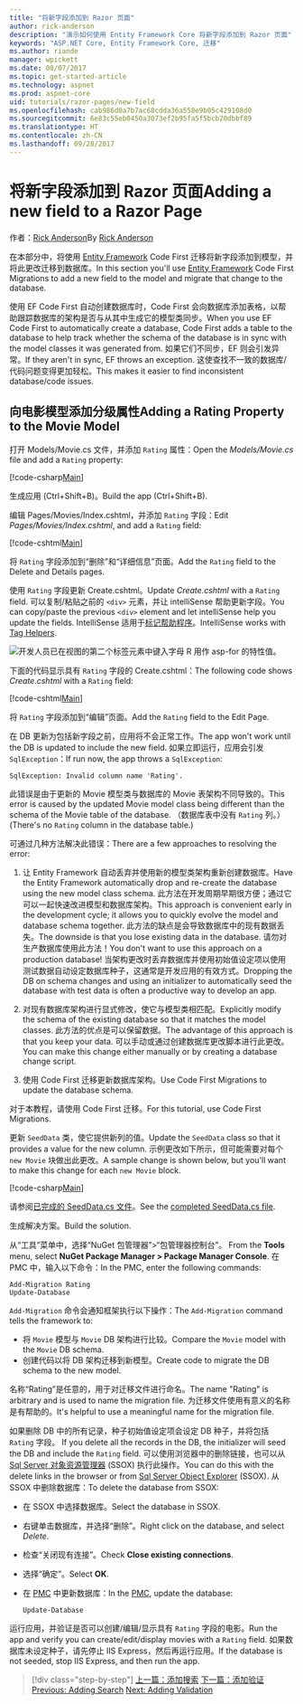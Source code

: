 ```yaml
---
title: "将新字段添加到 Razor 页面"
author: rick-anderson
description: "演示如何使用 Entity Framework Core 将新字段添加到 Razor 页面"
keywords: "ASP.NET Core, Entity Framework Core, 迁移"
ms.author: riande
manager: wpickett
ms.date: 08/07/2017
ms.topic: get-started-article
ms.technology: aspnet
ms.prod: aspnet-core
uid: tutorials/razor-pages/new-field
ms.openlocfilehash: cab986d0a7b7ac68cdda36a558e9b05c429108d0
ms.sourcegitcommit: 6e83c55eb0450a3073ef2b95fa5f5bcb20dbbf89
ms.translationtype: HT
ms.contentlocale: zh-CN
ms.lasthandoff: 09/28/2017
---
```

# <a name="adding-a-new-field-to-a-razor-page"></a><span data-ttu-id="d4a97-104">将新字段添加到 Razor 页面</span><span class="sxs-lookup"><span data-stu-id="d4a97-104">Adding a new field to a Razor Page</span></span>

<span data-ttu-id="d4a97-105">作者：[Rick Anderson](https://twitter.com/RickAndMSFT)</span><span class="sxs-lookup"><span data-stu-id="d4a97-105">By [Rick Anderson](https://twitter.com/RickAndMSFT)</span></span>

<span data-ttu-id="d4a97-106">在本部分中，将使用 [Entity Framework](https://docs.microsoft.com/ef/core/get-started/aspnetcore/new-db) Code First 迁移将新字段添加到模型，并将此更改迁移到数据库。</span><span class="sxs-lookup"><span data-stu-id="d4a97-106">In this section you'll use [Entity Framework](https://docs.microsoft.com/ef/core/get-started/aspnetcore/new-db) Code First Migrations to add a new field to the model and migrate that change to the database.</span></span>

<span data-ttu-id="d4a97-107">使用 EF Code First 自动创建数据库时，Code First 会向数据库添加表格，以帮助跟踪数据库的架构是否与从其中生成它的模型类同步。</span><span class="sxs-lookup"><span data-stu-id="d4a97-107">When you use EF Code First to automatically create a database, Code First adds a table to the database to help track whether the schema of the database is in sync with the model classes it was generated from.</span></span> <span data-ttu-id="d4a97-108">如果它们不同步，EF 则会引发异常。</span><span class="sxs-lookup"><span data-stu-id="d4a97-108">If they aren't in sync, EF throws an exception.</span></span> <span data-ttu-id="d4a97-109">这使查找不一致的数据库/代码问题变得更加轻松。</span><span class="sxs-lookup"><span data-stu-id="d4a97-109">This makes it easier to find inconsistent database/code issues.</span></span>

## <a name="adding-a-rating-property-to-the-movie-model"></a><span data-ttu-id="d4a97-110">向电影模型添加分级属性</span><span class="sxs-lookup"><span data-stu-id="d4a97-110">Adding a Rating Property to the Movie Model</span></span>

<span data-ttu-id="d4a97-111">打开 Models/Movie.cs 文件，并添加 `Rating` 属性：</span><span class="sxs-lookup"><span data-stu-id="d4a97-111">Open the *Models/Movie.cs* file and add a `Rating` property:</span></span>

[!code-csharp[Main](razor-pages-start/sample/RazorPagesMovie/Models/MovieDateRating.cs?highlight=11&range=7-18)]

<span data-ttu-id="d4a97-112">生成应用 (Ctrl+Shift+B)。</span><span class="sxs-lookup"><span data-stu-id="d4a97-112">Build the app (Ctrl+Shift+B).</span></span>

<span data-ttu-id="d4a97-113">编辑 Pages/Movies/Index.cshtml，并添加 `Rating` 字段：</span><span class="sxs-lookup"><span data-stu-id="d4a97-113">Edit *Pages/Movies/Index.cshtml*, and add a `Rating` field:</span></span>

[!code-cshtml[Main](razor-pages-start/sample/RazorPagesMovie/Pages/Movies/Index.cshtml?highlight=40-42,61-63)]

<span data-ttu-id="d4a97-114">将 `Rating` 字段添加到“删除”和“详细信息”页面。</span><span class="sxs-lookup"><span data-stu-id="d4a97-114">Add the `Rating` field to the Delete and Details pages.</span></span>

<span data-ttu-id="d4a97-115">使用 `Rating` 字段更新 Create.cshtml。</span><span class="sxs-lookup"><span data-stu-id="d4a97-115">Update *Create.cshtml* with a `Rating` field.</span></span> <span data-ttu-id="d4a97-116">可以复制/粘贴之前的 `<div>` 元素，并让 intelliSense 帮助更新字段。</span><span class="sxs-lookup"><span data-stu-id="d4a97-116">You can copy/paste the previous `<div>` element and let intelliSense help you update the fields.</span></span> <span data-ttu-id="d4a97-117">IntelliSense 适用于[标记帮助程序](xref:mvc/views/tag-helpers/intro)。</span><span class="sxs-lookup"><span data-stu-id="d4a97-117">IntelliSense works with [Tag Helpers](xref:mvc/views/tag-helpers/intro).</span></span>

![开发人员已在视图的第二个标签元素中键入字母 R 用作 asp-for 的特性值。](new-field/_static/cr.png)

<span data-ttu-id="d4a97-121">下面的代码显示具有 `Rating` 字段的 Create.cshtml：</span><span class="sxs-lookup"><span data-stu-id="d4a97-121">The following code shows *Create.cshtml* with a `Rating` field:</span></span>

[!code-cshtml[Main](razor-pages-start/sample/RazorPagesMovie/Pages/Movies/Create.cshtml?highlight=36-40)]

<span data-ttu-id="d4a97-122">将 `Rating` 字段添加到“编辑”页面。</span><span class="sxs-lookup"><span data-stu-id="d4a97-122">Add the `Rating` field to the Edit Page.</span></span>

<span data-ttu-id="d4a97-123">在 DB 更新为包括新字段之前，应用将不会正常工作。</span><span class="sxs-lookup"><span data-stu-id="d4a97-123">The app won't work until the DB is updated to include the new field.</span></span> <span data-ttu-id="d4a97-124">如果立即运行，应用会引发 `SqlException`：</span><span class="sxs-lookup"><span data-stu-id="d4a97-124">If run now, the app throws a `SqlException`:</span></span>

```
SqlException: Invalid column name 'Rating'.
```

<span data-ttu-id="d4a97-125">此错误是由于更新的 Movie 模型类与数据库的 Movie 表架构不同导致的。</span><span class="sxs-lookup"><span data-stu-id="d4a97-125">This error is caused by the updated Movie model class being different than the schema of the Movie table of the database.</span></span> <span data-ttu-id="d4a97-126">（数据库表中没有 `Rating` 列。）</span><span class="sxs-lookup"><span data-stu-id="d4a97-126">(There's no `Rating` column in the database table.)</span></span>

<span data-ttu-id="d4a97-127">可通过几种方法解决此错误：</span><span class="sxs-lookup"><span data-stu-id="d4a97-127">There are a few approaches to resolving the error:</span></span>

1. <span data-ttu-id="d4a97-128">让 Entity Framework 自动丢弃并使用新的模型类架构重新创建数据库。</span><span class="sxs-lookup"><span data-stu-id="d4a97-128">Have the Entity Framework automatically drop and re-create the database using  the new model class schema.</span></span> <span data-ttu-id="d4a97-129">此方法在开发周期早期很方便；通过它可以一起快速改进模型和数据库架构。</span><span class="sxs-lookup"><span data-stu-id="d4a97-129">This approach is convenient early in the development cycle; it allows you to quickly evolve the model and database schema together.</span></span> <span data-ttu-id="d4a97-130">此方法的缺点是会导致数据库中的现有数据丢失。</span><span class="sxs-lookup"><span data-stu-id="d4a97-130">The downside is that you lose existing data in the database.</span></span> <span data-ttu-id="d4a97-131">请勿对生产数据库使用此方法！</span><span class="sxs-lookup"><span data-stu-id="d4a97-131">You don't want to use this approach on a production database!</span></span> <span data-ttu-id="d4a97-132">当架构更改时丢弃数据库并使用初始值设定项以使用测试数据自动设定数据库种子，这通常是开发应用的有效方式。</span><span class="sxs-lookup"><span data-stu-id="d4a97-132">Dropping the DB on schema changes and using an initializer to automatically seed the database with test data is often a productive way to develop an app.</span></span>

2. <span data-ttu-id="d4a97-133">对现有数据库架构进行显式修改，使它与模型类相匹配。</span><span class="sxs-lookup"><span data-stu-id="d4a97-133">Explicitly modify the schema of the existing database so that it matches the model classes.</span></span> <span data-ttu-id="d4a97-134">此方法的优点是可以保留数据。</span><span class="sxs-lookup"><span data-stu-id="d4a97-134">The advantage of this approach is that you keep your data.</span></span> <span data-ttu-id="d4a97-135">可以手动或通过创建数据库更改脚本进行此更改。</span><span class="sxs-lookup"><span data-stu-id="d4a97-135">You can make this change either manually or by creating a database change script.</span></span>

3. <span data-ttu-id="d4a97-136">使用 Code First 迁移更新数据库架构。</span><span class="sxs-lookup"><span data-stu-id="d4a97-136">Use Code First Migrations to update the database schema.</span></span>

<span data-ttu-id="d4a97-137">对于本教程，请使用 Code First 迁移。</span><span class="sxs-lookup"><span data-stu-id="d4a97-137">For this tutorial, use Code First Migrations.</span></span>

<span data-ttu-id="d4a97-138">更新 `SeedData` 类，使它提供新列的值。</span><span class="sxs-lookup"><span data-stu-id="d4a97-138">Update the `SeedData` class so that it provides a value for the new column.</span></span> <span data-ttu-id="d4a97-139">示例更改如下所示，但可能需要对每个 `new Movie` 块做出此更改。</span><span class="sxs-lookup"><span data-stu-id="d4a97-139">A sample change is shown below, but you'll want to make this change for each `new Movie` block.</span></span>

[!code-csharp[Main](razor-pages-start/sample/RazorPagesMovie/Models/SeedDataRating.cs?name=snippet1&highlight=8)]

<span data-ttu-id="d4a97-140">请参阅[已完成的 SeedData.cs 文件](https://github.com/aspnet/Docs/blob/master/aspnetcore/tutorials/razor-pages/razor-pages-start/sample/RazorPagesMovie/Models/SeedDataRating.cs)。</span><span class="sxs-lookup"><span data-stu-id="d4a97-140">See the [completed SeedData.cs file](https://github.com/aspnet/Docs/blob/master/aspnetcore/tutorials/razor-pages/razor-pages-start/sample/RazorPagesMovie/Models/SeedDataRating.cs).</span></span>

<span data-ttu-id="d4a97-141">生成解决方案。</span><span class="sxs-lookup"><span data-stu-id="d4a97-141">Build the solution.</span></span>

<span data-ttu-id="d4a97-142"><a name="pmc"></a> 从“工具”菜单中，选择“NuGet 包管理器”>“包管理器控制台”。</span><span class="sxs-lookup"><span data-stu-id="d4a97-142"><a name="pmc"></a> From the **Tools** menu, select **NuGet Package Manager > Package Manager Console**.</span></span>
<span data-ttu-id="d4a97-143">在 PMC 中，输入以下命令：</span><span class="sxs-lookup"><span data-stu-id="d4a97-143">In the PMC, enter the following commands:</span></span>

```PMC
Add-Migration Rating
Update-Database
```

<span data-ttu-id="d4a97-144">`Add-Migration` 命令会通知框架执行以下操作：</span><span class="sxs-lookup"><span data-stu-id="d4a97-144">The `Add-Migration` command tells the framework to:</span></span>

* <span data-ttu-id="d4a97-145">将 `Movie` 模型与 `Movie` DB 架构进行比较。</span><span class="sxs-lookup"><span data-stu-id="d4a97-145">Compare the `Movie` model with the `Movie` DB schema.</span></span>
* <span data-ttu-id="d4a97-146">创建代码以将 DB 架构迁移到新模型。</span><span class="sxs-lookup"><span data-stu-id="d4a97-146">Create code to migrate the DB schema to the new model.</span></span>

<span data-ttu-id="d4a97-147">名称“Rating”是任意的，用于对迁移文件进行命名。</span><span class="sxs-lookup"><span data-stu-id="d4a97-147">The name "Rating" is arbitrary and is used to name the migration file.</span></span> <span data-ttu-id="d4a97-148">为迁移文件使用有意义的名称是有帮助的。</span><span class="sxs-lookup"><span data-stu-id="d4a97-148">It's helpful to use a meaningful name for the migration file.</span></span>

<span data-ttu-id="d4a97-149"><a name="ssox"></a> 如果删除 DB 中的所有记录，种子初始值设定项会设定 DB 种子，并将包括 `Rating` 字段。</span><span class="sxs-lookup"><span data-stu-id="d4a97-149"><a name="ssox"></a> If you delete all the records in the DB, the initializer will seed the DB and include the `Rating` field.</span></span> <span data-ttu-id="d4a97-150">可以使用浏览器中的删除链接，也可以从 [Sql Server 对象资源管理器](xref:tutorials/razor-pages/sql#ssox) (SSOX) 执行此操作。</span><span class="sxs-lookup"><span data-stu-id="d4a97-150">You can do this with the delete links in the browser or from [Sql Server Object Explorer](xref:tutorials/razor-pages/sql#ssox) (SSOX).</span></span> <span data-ttu-id="d4a97-151">从 SSOX 中删除数据库：</span><span class="sxs-lookup"><span data-stu-id="d4a97-151">To delete the database from SSOX:</span></span>

* <span data-ttu-id="d4a97-152">在 SSOX 中选择数据库。</span><span class="sxs-lookup"><span data-stu-id="d4a97-152">Select the database in SSOX.</span></span>
* <span data-ttu-id="d4a97-153">右键单击数据库，并选择“删除”。</span><span class="sxs-lookup"><span data-stu-id="d4a97-153">Right click on the database, and select *Delete*.</span></span>
* <span data-ttu-id="d4a97-154">检查“关闭现有连接”。</span><span class="sxs-lookup"><span data-stu-id="d4a97-154">Check **Close existing connections**.</span></span>
* <span data-ttu-id="d4a97-155">选择“确定”。</span><span class="sxs-lookup"><span data-stu-id="d4a97-155">Select **OK**.</span></span>
* <span data-ttu-id="d4a97-156">在 [PMC](xref:tutorials/razor-pages/new-field#pmc) 中更新数据库：</span><span class="sxs-lookup"><span data-stu-id="d4a97-156">In the [PMC](xref:tutorials/razor-pages/new-field#pmc), update the database:</span></span>

  ```PMC
  Update-Database
  ```

<span data-ttu-id="d4a97-157">运行应用，并验证是否可以创建/编辑/显示具有 `Rating` 字段的电影。</span><span class="sxs-lookup"><span data-stu-id="d4a97-157">Run the app and verify you can create/edit/display movies with a `Rating` field.</span></span> <span data-ttu-id="d4a97-158">如果数据库未设定种子，请先停止 IIS Express，然后再运行应用。</span><span class="sxs-lookup"><span data-stu-id="d4a97-158">If the database is not seeded, stop IIS Express, and then run the app.</span></span>

>[!div class="step-by-step"]
<span data-ttu-id="d4a97-159">[上一篇：添加搜索](xref:tutorials/razor-pages/search)
[下一篇：添加验证](xref:tutorials/razor-pages/validation)</span><span class="sxs-lookup"><span data-stu-id="d4a97-159">[Previous: Adding Search](xref:tutorials/razor-pages/search)
[Next: Adding Validation](xref:tutorials/razor-pages/validation)</span></span>
